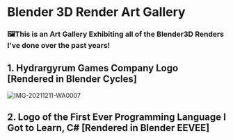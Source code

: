 # Blender 3D Render Art Gallery
### 🖼️This is an Art Gallery Exhibiting all of the Blender3D Renders I've done over the past years!

## 1. Hydrargyrum Games Company Logo [Rendered in Blender Cycles]

![IMG-20211211-WA0007](https://user-images.githubusercontent.com/102142095/159776652-ce77ac22-82b8-4823-9977-518c0d741a6e.jpg)

## 2. Logo of the First Ever Programming Language I Got to Learn, C# [Rendered in Blender EEVEE]
